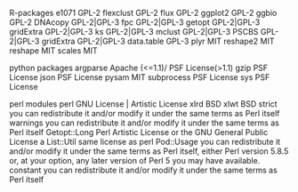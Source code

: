R-packages
e1071	GPL-2
flexclust	GPL-2
flux	GPL-2
ggplot2	GPL-2
ggbio	GPL-2
DNAcopy	GPL-2|GPL-3
fpc	GPL-2|GPL-3
getopt	GPL-2|GPL-3
gridExtra	GPL-2|GPL-3
ks	GPL-2|GPL-3
mclust	GPL-2|GPL-3
PSCBS	GPL-2|GPL-3
gridExtra	GPL-2|GPL-3
data.table	GPL-3
plyr	MIT
reshape2	MIT
reshape	MIT
scales	MIT


python packages
argparse	Apache (<=1.1)/ PSF License(>1.1)
gzip	PSF License
json	PSF License
pysam	MIT
subprocess	PSF License
sys	PSF License


perl modules
perl	GNU License | Artistic License
xlrd	BSD
xlwt	BSD
strict	you can redistribute it and/or modify it under the same terms as Perl itself
warnings	you can redistribute it and/or modify it under the same terms as Perl itself
Getopt::Long	Perl Artistic License or the GNU General Public License a
List::Util	same license as perl
Pod::Usage	you can redistribute it and/or modify it under the same terms as Perl itself, either Perl version 5.8.5 or, at your option, any later version of Perl 5 you may have available.
constant	you can redistribute it and/or modify it under the same terms as Perl itself

